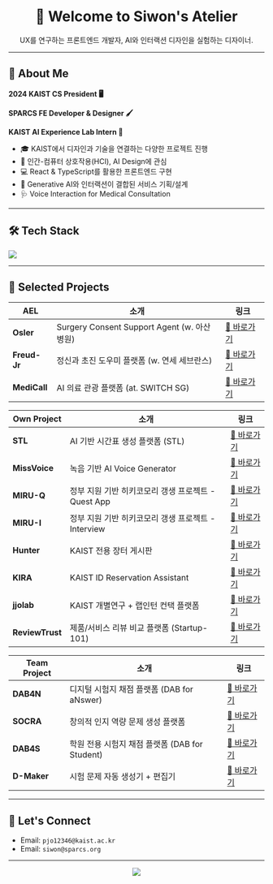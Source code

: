 <h1 align="center">👋 Welcome to Siwon's Atelier</h1>
<p align="center">
UX를 연구하는 프론트엔드 개발자,  
AI와 인터랙션 디자인을 실험하는 디자이너.
</p>

---

## 🌟 About Me

**2024 KAIST CS President 🖥️**

**SPARCS FE Developer & Designer 🖌️**

**KAIST AI Experience Lab Intern 🏫**


- 🎓 KAIST에서 디자인과 기술을 연결하는 다양한 프로젝트 진행
- 🧠 인간-컴퓨터 상호작용(HCI), AI Design에 관심
- 💻 React & TypeScript를 활용한 프론트엔드 구현
- 🧪 Generative AI와 인터랙션이 결합된 서비스 기획/설계
- 🩺 Voice Interaction for Medical Consultation

---

## 🛠 Tech Stack

<img src="https://skillicons.dev/icons?i=react,ts,js,html,css,figma,python,firebase,github" />

---

## 🧪 Selected Projects

| AEL | 소개 | 링크 |
|----------|------|------|
| **Osler** | Surgery Consent Support Agent (w. 아산병원) | [🔗 바로가기](https://osler.siwon.site) |
| **Freud-Jr** | 정신과 초진 도우미 플랫폼 (w. 연세 세브란스) | [🔗 바로가기](https://freud-jr.siwon.site) |
| **MediCall** | AI 의료 관광 플랫폼 (at. SWITCH SG) | [🔗 바로가기](https://medicall.siwon.site) |

| Own Project | 소개 | 링크 |
|----------|------|------|
| **STL** | AI 기반 시간표 생성 플랫폼 (STL) | [🔗 바로가기](https://stl.siwon.site) |
| **MissVoice** | 녹음 기반 AI Voice Generator | [🔗 바로가기](https://missvoice.siwon.site) |
| **MIRU-Q** | 정부 지원 기반 히키코모리 갱생 프로젝트 - Quest App | [🔗 바로가기](https://miru-aura.netlify.app) |
| **MIRU-I** | 정부 지원 기반 히키코모리 갱생 프로젝트 - Interview | [🔗 바로가기](https://miruni.netlify.app) |
| **Hunter** | KAIST 전용 장터 게시판 | [🔗 바로가기](https://hunter-kaist.netlify.app) |
| **KIRA** | KAIST ID Reservation Assistant | [🔗 바로가기](https://kira7.netlify.app) |
| **jjolab** | KAIST 개별연구 + 랩인턴 컨택 플랫폼 | [🔗 바로가기](https://jjolab.netlify.app) |
| **ReviewTrust** | 제품/서비스 리뷰 비교 플랫폼 (Startup-101) | [🔗 바로가기](https://reviewtrust.siwon.site) |

| Team Project | 소개 | 링크 |
|------------|------|------|
| **DAB4N** | 디지털 시험지 채점 플랫폼 (DAB for aNswer) | [🔗 바로가기](https://dab4n.netlify.app) |
| **SOCRA** | 창의적 인지 역량 문제 생성 플랫폼 | [🔗 바로가기](https://socra.netlify.app) |
| **DAB4S** | 학원 전용 시험지 채점 플랫폼 (DAB for Student) | [🔗 바로가기](https://dab4s.netlify.app) |
| **D-Maker** | 시험 문제 자동 생성기 + 편집기 | [🔗 바로가기](https://dabanmaker.netlify.app) |

---

## 🤝 Let's Connect

- Email: `pjo12346@kaist.ac.kr`
- Email: `siwon@sparcs.org`  

---

<p align="center">
  <img src="https://github-readme-stats.vercel.app/api?username=ksiwon&show_icons=true&theme=radical" />
</p>

